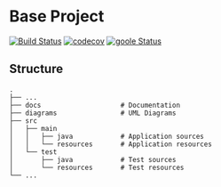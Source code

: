# Base Project
[![Build Status](https://travis-ci.org/MomentaryChen/BaseProject.svg?branch=master)](https://travis-ci.org/MomentaryChen/BaseProject)
[![codecov](https://codecov.io/gh/MomentaryChen/BaseProject/branch/master/graph/badge.svg)](https://codecov.io/gh/MomentaryChen/BaseProject)
[![goole Status](https://codecov.io/gh/MomentaryChen/BaseProject/branch/master/graphs/sunburst.svg)](https://drive.google.com/drive/folders/15urLpijrqERwBbZf2k2kIb55OsDIv9Yh)

## Structure
```
.
├── ...
├── docs                    # Documentation
├── diagrams                # UML Diagrams
├── src
│   ├── main
│   │   ├── java            # Application sources
│   │   └── resources       # Application resources
│   └── test
│       ├── java            # Test sources
│       └── resources       # Test resources
└── ...
```
